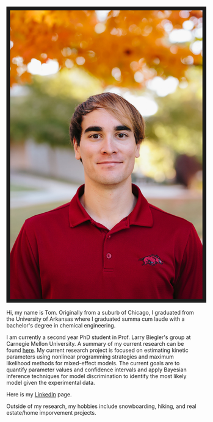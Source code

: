 
<div>
    <p style="float: left;"><img src="./images/Headshot.jpg" class="center" alt="my caption" style=”margin: 0px 10px 0px 0px;” style="width: 250px;" border="10px"></p>
    <p>Hi, my name is Tom. Originally from a suburb of Chicago, I graduated from the University of Arkansas where I graduated summa cum laude with a bachelor's degree in chemical engineering.</p>
</div>


I am currently a second year PhD student in Prof. Larry Biegler's group at Carnegie Mellon University. A summary of my current research can be found [here](http://numero.cheme.cmu.edu/research.html). My current research project is focused on estimating kinetic parameters using nonlinear programming strategies and maximum likelihood methods for mixed-effect models. The current goals are to quantify parameter values and confidence intervals and apply Bayesian inference techniques for model discrimination to identify the most likely model given the experimental data. 

Here is my [LinkedIn](https://www.linkedin.com/in/tom-krumpolc-9b064513a/) page. 

Outside of my research, my hobbies include snowboarding, hiking, and real estate/home imporvement projects. 
